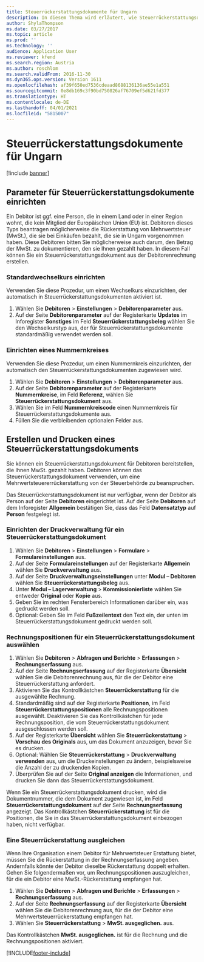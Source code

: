 ```yaml
---
title: Steuerrückerstattungsdokumente für Ungarn
description: In diesem Thema wird erläutert, wie Steuerrückerstattungsdokumente für Ungarn eingerichtet und erstellt werden.
author: ShylaThompson
ms.date: 03/27/2017
ms.topic: article
ms.prod: ''
ms.technology: ''
audience: Application User
ms.reviewer: kfend
ms.search.region: Austria
ms.author: roschlom
ms.search.validFrom: 2016-11-30
ms.dyn365.ops.version: Version 1611
ms.openlocfilehash: af39f650ed7536cdeaad8688136136ae55e1a551
ms.sourcegitcommit: 0e8db169c3f90bd750826af76709ef5d621fd377
ms.translationtype: HT
ms.contentlocale: de-DE
ms.lasthandoff: 04/01/2021
ms.locfileid: "5815007"
---
```

# <a name="tax-reimbursement-documents-for-hungary"></a>Steuerrückerstattungsdokumente für Ungarn

[!include [banner](../includes/banner.md)]

## <a name="set-up-parameters-for-tax-reimbursement-documents"></a>Parameter für Steuerrückerstattungsdokumente einrichten

Ein Debitor ist ggf. eine Person, die in einem Land oder in einer Region wohnt, die kein Mitglied der Europäischen Union (EU) ist. Debitoren dieses Typs beantragen möglicherweise die Rückerstattung von Mehrwertsteuer (MwSt.), die sie bei Einkäufen bezahlt, die sie in Ungarn vorgenommen haben. Diese Debitoren bitten Sie möglicherweise auch darum, den Betrag der MwSt. zu dokumentieren, den sie Ihnen gezahlt haben. In diesem Fall können Sie ein Steuerrückerstattungsdokument aus der Debitorenrechnung erstellen.

### <a name="set-up-a-default-exchange-rate"></a>Standardwechselkurs einrichten

Verwenden Sie diese Prozedur, um einen Wechselkurs einzurichten, der automatisch in Steuerrückerstattungsdokumenten aktiviert ist.

1. Wählen Sie **Debitoren** &gt; **Einstellungen** &gt; **Debitorenparameter** aus.
2. Auf der Seite **Debitorenparameter** auf der Registerkarte **Updates** im Inforegister **Sonstiges** im Feld **Steuerrückerstattungsbeleg** wählen Sie den Wechselkurstyp aus, der für Steuerrückerstattungsdokumente standardmäßig verwendet werden soll.

### <a name="set-up-a-number-sequence"></a>Einrichten eines Nummernkreises

Verwenden Sie diese Prozedur, um einen Nummernkreis einzurichten, der automatisch den Steuerrückerstattungsdokumenten zugewiesen wird.

1. Wählen Sie **Debitoren** &gt; **Einstellungen** &gt; **Debitorenparameter** aus.
2. Auf der Seite **Debitorenparameter** auf der Registerkarte **Nummernkreise**, im Feld **Referenz**, wählen Sie **Steuerrückerstattungsdokument** aus.
3. Wählen Sie im Feld **Nummernkreiscode** einen Nummernkreis für Steuerrückerstattungsdokumente aus.
4. Füllen Sie die verbleibenden optionalen Felder aus.

## <a name="create-and-print-a-tax-reimbursement-document"></a>Erstellen und Drucken eines Steuerrückerstattungsdokuments

Sie können ein Steuerrückerstattungsdokument für Debitoren bereitstellen, die Ihnen MwSt. gezahlt haben. Debitoren können das Steuerrückerstattungsdokument verwenden, um eine Mehrwertsteuererrückerstattung von der Steuerbehörde zu beanspruchen.

Das Steuerrückerstattungsdokument ist nur verfügbar, wenn der Debitor als Person auf der Seite **Debitoren** eingerichtet ist. Auf der Seite **Debitoren** auf dem Inforegister **Allgemein** bestätigen Sie, dass das Feld **Datensatztyp** auf **Person** festgelegt ist.

### <a name="set-up-print-management-for-a-tax-reimbursement-document"></a>Einrichten der Druckverwaltung für ein Steuerrückerstattungsdokument

1. Wählen Sie **Debitoren** &gt; **Einstellungen** &gt; **Formulare** &gt; **Formulareinstellungen** aus.
2. Auf der Seite **Formulareinstellungen** auf der Registerkarte **Allgemein** wählen Sie **Druckverwaltung** aus.
3. Auf der Seite **Druckverwaltungseinstellungen** unter **Modul – Debitoren** wählen Sie **Steuerrückerstattungsbeleg** aus.
4. Unter **Modul – Lagerverwaltung** &gt; **Kommissionierliste** wählen Sie entweder **Original** oder **Kopie** aus.
5. Geben Sie im rechten Fensterbereich Informationen darüber ein, was gedruckt werden soll.
6. Optional: Geben Sie im Feld **Fußzeilentext** den Text ein, der unten im Steuerrückerstattungsdokument gedruckt werden soll.

### <a name="select-invoice-lines-for-a-tax-reimbursement-document"></a>Rechnungspositionen für ein Steuerrückerstattungsdokument auswählen

1. Wählen Sie **Debitoren** &gt; **Abfragen und Berichte** &gt; **Erfassungen** &gt; **Rechnungserfassung** aus.
2. Auf der Seite **Rechnungserfassung** auf der Registerkarte **Übersicht** wählen Sie die Debitorenrechnung aus, für die der Debitor eine Steuerrückerstattung anfordert.
3. Aktivieren Sie das Kontrollkästchen **Steuerrückerstattung** für die ausgewählte Rechnung.
4. Standardmäßig sind auf der Registerkarte **Positionen**, im Feld **Steuerrückerstattungspositionen** alle Rechnungspositionen ausgewählt. Deaktivieren Sie das Kontrollkästchen für jede Rechnungsposition, die vom Steuerrückerstattungsdokument ausgeschlossen werden soll.
5. Auf der Registerkarte **Übersicht** wählen Sie **Steuerrückerstattung** &gt; **Vorschau des Originals** aus, um das Dokument anzuzeigen, bevor Sie es drucken.
6. Optional: Wählen Sie **Steuerrückerstattung** &gt; **Druckverwaltung verwenden** aus, um die Druckeinstellungen zu ändern, beispielsweise die Anzahl der zu druckenden Kopien.
7. Überprüfen Sie auf der Seite **Original anzeigen** die Informationen, und drucken Sie dann das Steuerrückerstattungsdokument.

Wenn Sie ein Steuerrückerstattungsdokument drucken, wird die Dokumentnummer, die dem Dokument zugewiesen ist, im Feld **Steuerrückerstattungsdokument** auf der Seite **Rechnungserfassung** angezeigt. Das Kontrollkästchen **Steuerrückerstattung** ist für die Positionen, die Sie in das Steuerrückerstattungsdokument einbezogen haben, nicht verfügbar.

### <a name="settle-a-tax-reimbursement"></a>Eine Steuerrückerstattung ausgleichen

Wenn Ihre Organisation einem Debitor für Mehrwertsteuer Erstattung bietet, müssen Sie die Rückerstattung in der Rechnungserfassung angeben. Andernfalls könnte der Debitor dieselbe Rückerstattung doppelt erhalten. Gehen Sie folgendermaßen vor, um Rechnungspositionen auszugleichen, für die ein Debitor eine MwSt.-Rückerstattung empfangen hat.

1. Wählen Sie **Debitoren** &gt; **Abfragen und Berichte** &gt; **Erfassungen** &gt; **Rechnungserfassung** aus.
2. Auf der Seite **Rechnungserfassung** auf der Registerkarte **Übersicht** wählen Sie die Debitorenrechnung aus, für die der Debitor eine Mehrwertsteuerrückerstattung empfangen hat.
3. Wählen Sie **Steuerrückerstattung** &gt; **MwSt. ausgeglichen.** aus.

Das Kontrollkästchen **MwSt. ausgeglichen.** ist für die Rechnung und die Rechnungspositionen aktiviert.


[!INCLUDE[footer-include](../../includes/footer-banner.md)]